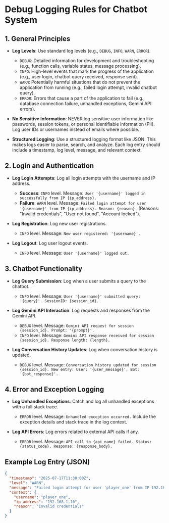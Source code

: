 # Debug Logging Rules for Chatbot System

## 1. General Principles

- **Log Levels**: Use standard log levels (e.g., `DEBUG`, `INFO`, `WARN`, `ERROR`).
  - `DEBUG`: Detailed information for development and troubleshooting (e.g., function calls, variable states, message processing).
  - `INFO`: High-level events that mark the progress of the application (e.g., user login, chatbot query received, response sent).
  - `WARN`: Potentially harmful situations that do not prevent the application from running (e.g., failed login attempt, invalid chatbot query).
  - `ERROR`: Errors that cause a part of the application to fail (e.g., database connection failure, unhandled exceptions, Gemini API errors).

- **No Sensitive Information**: NEVER log sensitive user information like passwords, session tokens, or personal identifiable information (PII). Log user IDs or usernames instead of emails where possible.

- **Structured Logging**: Use a structured logging format like JSON. This makes logs easier to parse, search, and analyze. Each log entry should include a timestamp, log level, message, and relevant context.

## 2. Login and Authentication

- **Log Login Attempts**: Log all login attempts with the username and IP address.
  - **Success**: `INFO` level. Message: `User '{username}' logged in successfully from IP {ip_address}.`
  - **Failure**: `WARN` level. Message: `Failed login attempt for user '{username}' from IP {ip_address}. Reason: {reason}.` (Reasons: "Invalid credentials", "User not found", "Account locked").

- **Log Registration**: Log new user registrations.
  - `INFO` level. Message: `New user registered: '{username}'.`

- **Log Logout**: Log user logout events.
  - `INFO` level. Message: `User '{username}' logged out.`

## 3. Chatbot Functionality

- **Log Query Submission**: Log when a user submits a query to the chatbot.
  - `INFO` level. Message: `User '{username}' submitted query: '{query}'. SessionID: {session_id}.`

- **Log Gemini API Interaction**: Log requests and responses from the Gemini API.
  - `DEBUG` level. Message: `Gemini API request for session {session_id}. Prompt: '{prompt}'.`
  - `INFO` level. Message: `Gemini API response received for session {session_id}. Response length: {length}.`

- **Log Conversation History Updates**: Log when conversation history is updated.
  - `DEBUG` level. Message: `Conversation history updated for session {session_id}. New entry: User: '{user_message}', Bot: '{bot_response}'.`

## 4. Error and Exception Logging

- **Log Unhandled Exceptions**: Catch and log all unhandled exceptions with a full stack trace.
  - `ERROR` level. Message: `Unhandled exception occurred.` Include the exception details and stack trace in the log context.

- **Log API Errors**: Log errors related to external API calls if any.
  - `ERROR` level. Message: `API call to {api_name} failed. Status: {status_code}, Response: {response_body}.`

## Example Log Entry (JSON)

```json
{
  "timestamp": "2025-07-17T11:30:00Z",
  "level": "WARN",
  "message": "Failed login attempt for user 'player_one' from IP 192.168.1.10. Reason: Invalid credentials.",
  "context": {
    "username": "player_one",
    "ip_address": "192.168.1.10",
    "reason": "Invalid credentials"
  }
}
